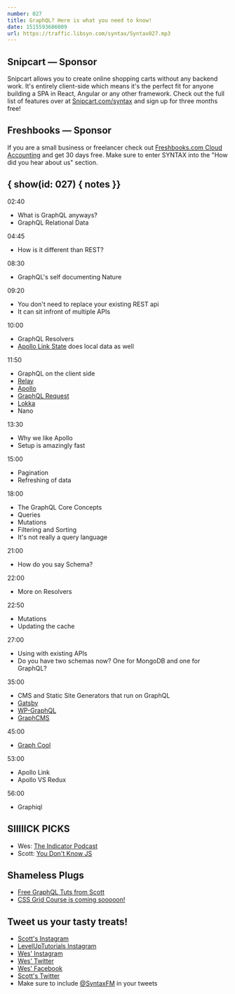 ```yaml
---
number: 027
title: GraphQL? Here is what you need to know!
date: 1515593606009
url: https://traffic.libsyn.com/syntax/Syntax027.mp3
---
```


## Snipcart — Sponsor

Snipcart allows you to create online shopping carts without any backend work. It's entirely client-side which means it's the perfect fit for anyone building a SPA in React, Angular or any other framework. Check out the full list of features over at [Snipcart.com/syntax](https://snipcart.com/syntax?utm_source=syntax&utm_medium=podcast&utm_campaign=syntax3) and sign up for three months free!

## Freshbooks — Sponsor

If you are a small business or freelancer check out [Freshbooks.com Cloud Accounting](https://freshbooks.com/syntax) and get 30 days free. Make sure to enter SYNTAX into the "How did you hear about us" section.

## { show(id: 027) { notes }}

02:40

- What is GraphQL anyways?
- GraphQL Relational Data

04:45

- How is it different than REST?

08:30

- GraphQL's self documenting Nature

09:20

- You don't need to replace your existing REST api
- It can sit infront of multiple APIs

10:00

- GraphQL Resolvers
- [Apollo Link State](https://github.com/apollographql/apollo-link-state) does local data as well

11:50

- GraphQL on the client side
- [Relay](https://facebook.github.io/relay/)
- [Apollo](https://www.apollographql.com/)
- [GraphQL Request](https://github.com/graphcool/graphql-request)
- [Lokka](https://github.com/kadirahq/lokka)
- Nano

13:30

- Why we like Apollo
- Setup is amazingly fast

15:00

- Pagination
- Refreshing of data

18:00

- The GraphQL Core Concepts
- Queries
- Mutations
- Filtering and Sorting
- It's not really a query language

21:00

- How do you say Schema?

22:00

- More on Resolvers

22:50

- Mutations
- Updating the cache

27:00

- Using with existing APIs
- Do you have two schemas now? One for MongoDB and one for GraphQL?

35:00

- CMS and Static Site Generators that run on GraphQL
- [Gatsby](https://github.com/gatsbyjs/gatsby)
- [WP-GraphQL](https://github.com/wp-graphql/wp-graphql)
- [GraphCMS](https://graphcms.com/)

45:00

- [Graph Cool](https://www.graph.cool/)

53:00

- Apollo Link
- Apollo VS Redux

56:00

- Graphiql

## SIIIIICK PICKS

- Wes: [The Indicator Podcast](https://www.npr.org/sections/money/567724614/the-indicator)
- Scott: [You Don't Know JS](https://github.com/getify/You-Dont-Know-JS)

## Shameless Plugs

- [Free GraphQL Tuts from Scott](https://www.leveluptutorials.com/tutorials)
- [CSS Grid Course is coming sooooon!](https://CSSGrid.io)

## Tweet us your tasty treats!

- [Scott's Instagram](https://www.instagram.com/stolinski/)
- [LevelUpTutorials Instagram](https://www.instagram.com/LevelUpTutorials/)
- [Wes' Instagram](https://www.instagram.com/wesbos/)
- [Wes' Twitter](https://twitter.com/wesbos)
- [Wes' Facebook](https://www.facebook.com/wesbos.developer)
- [Scott's Twitter](https://twitter.com/stolinski)
- Make sure to include [@SyntaxFM](https://twitter.com/SyntaxFM) in your tweets
